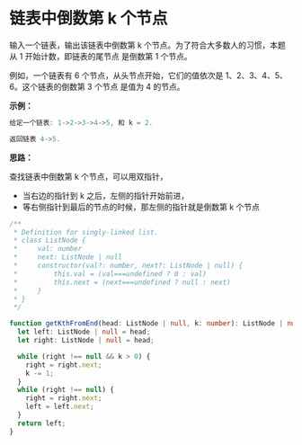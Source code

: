 # 链表中倒数第 k 个节点

输入一个链表，输出该链表中倒数第 k 个节点。为了符合大多数人的习惯，本题从 1 开始计数，即链表的尾节点
是倒数第 1 个节点。

例如，一个链表有 6 个节点，从头节点开始，它们的值依次是 1、2、3、4、5、6。这个链表的倒数第 3 个节点
是值为 4 的节点。

**示例：**

```js
给定一个链表: 1->2->3->4->5, 和 k = 2.

返回链表 4->5.
```

**思路：**

查找链表中倒数第 k 个节点，可以用双指针，

- 当右边的指针到 k 之后，左侧的指针开始前进，
- 等右侧指针到最后的节点的时候，那左侧的指针就是倒数第 k 个节点

```typescript
/**
 * Definition for singly-linked list.
 * class ListNode {
 *     val: number
 *     next: ListNode | null
 *     constructor(val?: number, next?: ListNode | null) {
 *         this.val = (val===undefined ? 0 : val)
 *         this.next = (next===undefined ? null : next)
 *     }
 * }
 */

function getKthFromEnd(head: ListNode | null, k: number): ListNode | null {
  let left: ListNode | null = head;
  let right: ListNode | null = head;

  while (right !== null && k > 0) {
    right = right.next;
    k -= 1;
  }
  while (right !== null) {
    right = right.next;
    left = left.next;
  }
  return left;
}
```
